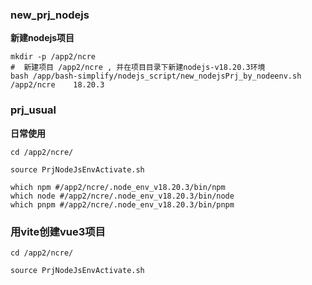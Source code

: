 

### new_prj_nodejs

**新建nodejs项目**

```shell
mkdir -p /app2/ncre
#  新建项目 /app2/ncre , 并在项目目录下新建nodejs-v18.20.3环境
bash /app/bash-simplify/nodejs_script/new_nodejsPrj_by_nodeenv.sh   /app2/ncre    18.20.3

```

### prj_usual

**日常使用**

```shell
cd /app2/ncre/

source PrjNodeJsEnvActivate.sh

which npm #/app2/ncre/.node_env_v18.20.3/bin/npm
which node #/app2/ncre/.node_env_v18.20.3/bin/node
which pnpm #/app2/ncre/.node_env_v18.20.3/bin/pnpm

```


### 用vite创建vue3项目

```shell
cd /app2/ncre/

source PrjNodeJsEnvActivate.sh


```